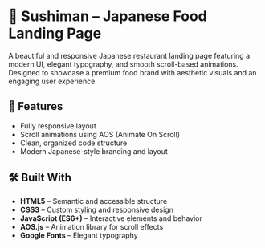 # 🍣 Sushiman – Japanese Food Landing Page

A beautiful and responsive Japanese restaurant landing page featuring a modern UI, elegant typography, and smooth scroll-based animations. Designed to showcase a premium food brand with aesthetic visuals and an engaging user experience.

## 🚀 Features
- Fully responsive layout  
- Scroll animations using AOS (Animate On Scroll)  
- Clean, organized code structure  
- Modern Japanese-style branding and layout  

## 🛠️ Built With
- **HTML5** – Semantic and accessible structure  
- **CSS3** – Custom styling and responsive design  
- **JavaScript (ES6+)** – Interactive elements and behavior  
- **AOS.js** – Animation library for scroll effects  
- **Google Fonts** – Elegant typography
